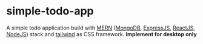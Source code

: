 # simple-todo-app
A simple todo application build with [MERN](https://www.mongodb.com/mern-stack) ([MongoDB](https://www.mongodb.com/), [ExpressJS](https://expressjs.com/), [ReactJS](https://reactjs.org/), [NodeJS](https://nodejs.org/en/)) stack and [tailwind](https://tailwindcss.com/) as CSS framework. <b>Implement for desktop only</b>